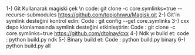1-) Git Kullanarak magiski çek 
\n
code:
git clone -c core.symlinks=true --recurse-submodules https://github.com/topjohnwu/Magisk.git
2-) Git'in symlink desteğini kontrol edin:
Code : 
git config --get core.symlinks
3-) cxx depo klonlamasında symlink desteğini etkinleştirin:
Code : 
git clone -c core.symlinks=true https://github.com/dtolnay/cxx
4-) Ndk yı build et:
code : 
python build.py ndk
5-) Binary build et:
Code : 
python build.py binary
6-) python build.py all
